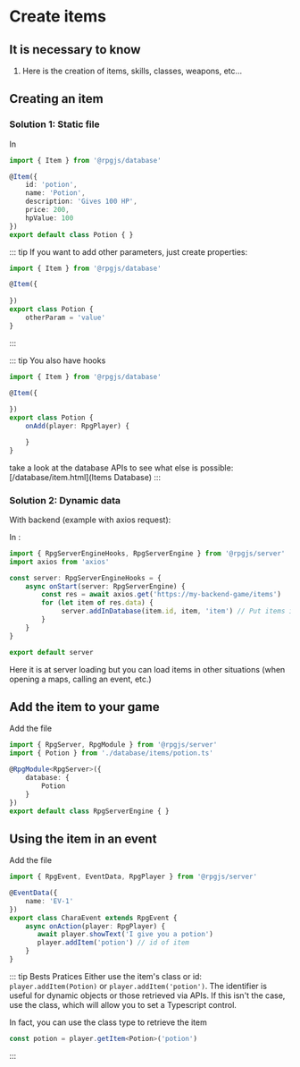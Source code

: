# Create items

## It is necessary to know

1. Here is the creation of items, skills, classes, weapons, etc...

##  Creating an item

### Solution 1: Static file

In <PathTo to="databaseDir" file="potion.ts" />

```ts
import { Item } from '@rpgjs/database'

@Item({
    id: 'potion',
    name: 'Potion',
    description: 'Gives 100 HP',
    price: 200,
    hpValue: 100
})
export default class Potion { }
```

::: tip
If you want to add other parameters, just create properties:

```ts
import { Item } from '@rpgjs/database'

@Item({  
   
})
export class Potion {
    otherParam = 'value'
}
```
:::

::: tip
You also have hooks

```ts
import { Item } from '@rpgjs/database'

@Item({  
   
})
export class Potion {
    onAdd(player: RpgPlayer) {

    }
}
```

take a look at the database APIs to see what else is possible: [/database/item.html](Items Database)
:::

### Solution 2: Dynamic data

With backend (example with axios request):

In <PathTo to="baseModule" file="server.ts" /> :

```ts
import { RpgServerEngineHooks, RpgServerEngine } from '@rpgjs/server'
import axios from 'axios'

const server: RpgServerEngineHooks = {
    async onStart(server: RpgServerEngine) {
        const res = await axios.get('https://my-backend-game/items')
        for (let item of res.data) {
             server.addInDatabase(item.id, item, 'item') // Put items in memory. The third parameter is the type, it could be weapon, armor, etc.
        }  
    }
}

export default server
```

Here it is at server loading but you can load items in other situations (when opening a maps, calling an event, etc.)

<div class="module-api">

## Add the item to your game

Add the <PathTo to="databaseDir" file="items/potion.ts" /> file

```ts
import { RpgServer, RpgModule } from '@rpgjs/server'
import { Potion } from './database/items/potion.ts'

@RpgModule<RpgServer>({
    database: {
        Potion
    }
})
export default class RpgServerEngine { }
```

</div>

## Using the item in an event

Add the <PathTo to="eventDir" file="chara.ts" /> file

```ts
import { RpgEvent, EventData, RpgPlayer } from '@rpgjs/server'

@EventData({
    name: 'EV-1'
})
export class CharaEvent extends RpgEvent {
    async onAction(player: RpgPlayer) {
       await player.showText('I give you a potion')
       player.addItem('potion') // id of item
    }
}
```

::: tip Bests Pratices
Either use the item's class or id: `player.addItem(Potion)` or `player.addItem('potion')`. 
The identifier is useful for dynamic objects or those retrieved via APIs. If this isn't the case, use the class, which will allow you to set a Typescript control.

In fact, you can use the class type to retrieve the item

```ts
const potion = player.getItem<Potion>('potion')
```
:::